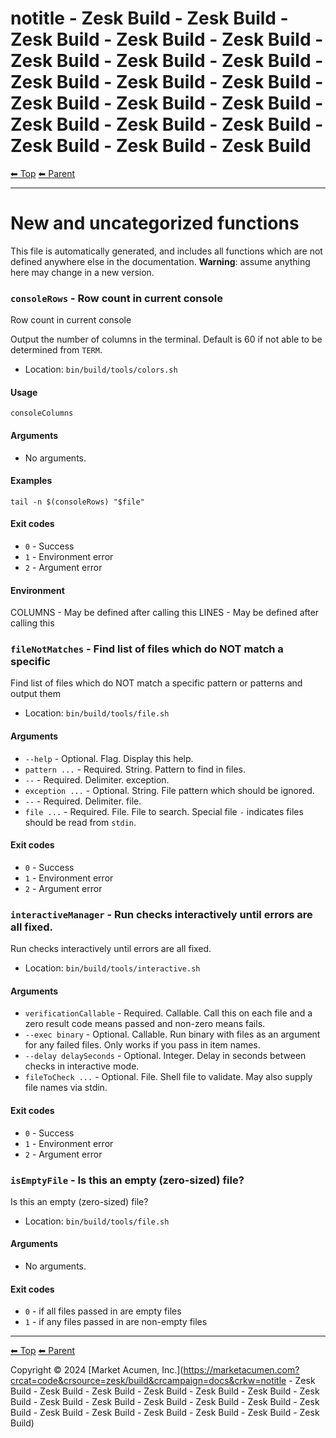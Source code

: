<!-- TEMPLATE prefix 1 -->
# notitle - Zesk Build - Zesk Build - Zesk Build - Zesk Build - Zesk Build - Zesk Build - Zesk Build - Zesk Build - Zesk Build - Zesk Build - Zesk Build - Zesk Build - Zesk Build - Zesk Build - Zesk Build - Zesk Build - Zesk Build - Zesk Build - Zesk Build - Zesk Build

<!-- TEMPLATE header 2 -->
[⬅ Top](index.md) [⬅ Parent ](../index.md)
<hr />

# New and uncategorized functions

This file is automatically generated, and includes all functions which are not defined anywhere else in the documentation. **Warning**: assume anything here may change in a new version.

### `consoleRows` - Row count in current console

Row count in current console

Output the number of columns in the terminal. Default is 60 if not able to be determined from `TERM`.

- Location: `bin/build/tools/colors.sh`

#### Usage

    consoleColumns
    

#### Arguments

- No arguments.

#### Examples

    tail -n $(consoleRows) "$file"

#### Exit codes

- `0` - Success
- `1` - Environment error
- `2` - Argument error

#### Environment

COLUMNS - May be defined after calling this
LINES - May be defined after calling this
### `fileNotMatches` - Find list of files which do NOT match a specific

Find list of files which do NOT match a specific pattern or patterns and output them

- Location: `bin/build/tools/file.sh`

#### Arguments

- `--help` - Optional. Flag. Display this help.
- `pattern ...` - Required. String. Pattern to find in files.
- `--` - Required. Delimiter. exception.
- `exception ...` - Optional. String. File pattern which should be ignored.
- `--` - Required. Delimiter. file.
- `file ...` - Required. File. File to search. Special file `-` indicates files should be read from `stdin`.

#### Exit codes

- `0` - Success
- `1` - Environment error
- `2` - Argument error
### `interactiveManager` - Run checks interactively until errors are all fixed.

Run checks interactively until errors are all fixed.

- Location: `bin/build/tools/interactive.sh`

#### Arguments

- `verificationCallable` - Required. Callable. Call this on each file and a zero result code means passed and non-zero means fails.
- `--exec binary` - Optional. Callable. Run binary with files as an argument for any failed files. Only works if you pass in item names.
- `--delay delaySeconds` - Optional. Integer. Delay in seconds between checks in interactive mode.
- `fileToCheck ...` - Optional. File. Shell file to validate. May also supply file names via stdin.

#### Exit codes

- `0` - Success
- `1` - Environment error
- `2` - Argument error
### `isEmptyFile` - Is this an empty (zero-sized) file?

Is this an empty (zero-sized) file?

- Location: `bin/build/tools/file.sh`

#### Arguments

- No arguments.

#### Exit codes

- `0` - if all files passed in are empty files
- `1` - if any files passed in are non-empty files

<!-- TEMPLATE footer 5 -->
<hr />

[⬅ Top](index.md) [⬅ Parent ](../index.md)

Copyright &copy; 2024 [Market Acumen, Inc.](https://marketacumen.com?crcat=code&crsource=zesk/build&crcampaign=docs&crkw=notitle - Zesk Build - Zesk Build - Zesk Build - Zesk Build - Zesk Build - Zesk Build - Zesk Build - Zesk Build - Zesk Build - Zesk Build - Zesk Build - Zesk Build - Zesk Build - Zesk Build - Zesk Build - Zesk Build - Zesk Build - Zesk Build - Zesk Build)
